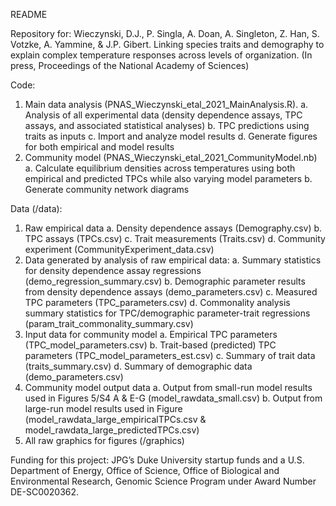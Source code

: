 README

Repository for:
Wieczynski, D.J., P. Singla, A. Doan, A. Singleton, Z. Han,  S. Votzke, A. Yammine, & J.P. Gibert. Linking species traits and demography to explain complex temperature responses across levels of organization. (In press, Proceedings of the National Academy of Sciences)

Code:
1) Main data analysis (PNAS_Wieczynski_etal_2021_MainAnalysis.R). 
    a. Analysis of all experimental data (density dependence assays, TPC assays, and associated statistical analyses)
    b. TPC predictions using traits as inputs
    c. Import and analyze model results
    d. Generate figures for both empirical and model results
2) Community model (PNAS_Wieczynski_etal_2021_CommunityModel.nb)
    a. Calculate equilibrium densities across temperatures using both empirical and predicted TPCs while also varying model parameters
    b. Generate community network diagrams

Data (/data):
1) Raw empirical data
    a. Density dependence assays (Demography.csv)
    b. TPC assays (TPCs.csv)
    c. Trait measurements (Traits.csv)
    d. Community experiment (CommunityExperiment_data.csv)
2) Data generated by analysis of raw empirical data: 
    a. Summary statistics for density dependence assay regressions (demo_regression_summary.csv)
    b. Demographic parameter results from density dependence assays (demo_parameters.csv)
    c. Measured TPC parameters (TPC_parameters.csv)
    d. Commonality analysis summary statistics for TPC/demographic parameter-trait regressions (param_trait_commonality_summary.csv)
3) Input data for community model
    a. Empirical TPC parameters (TPC_model_parameters.csv)
    b. Trait-based (predicted) TPC parameters (TPC_model_parameters_est.csv)
    c. Summary of trait data (traits_summary.csv)
    d. Summary of demographic data (demo_parameters.csv)
4) Community model output data
    a. Output from small-run model results used in Figures 5/S4 A & E-G (model_rawdata_small.csv)
    b. Output from large-run model results used in Figure (model_rawdata_large_empiricalTPCs.csv & model_rawdata_large_predictedTPCs.csv)
5) All raw graphics for figures (/graphics)


Funding for this project: JPG’s Duke University startup funds and a U.S. Department of Energy, Office of Science, Office of Biological and Environmental Research, Genomic Science Program under Award Number DE-SC0020362.

